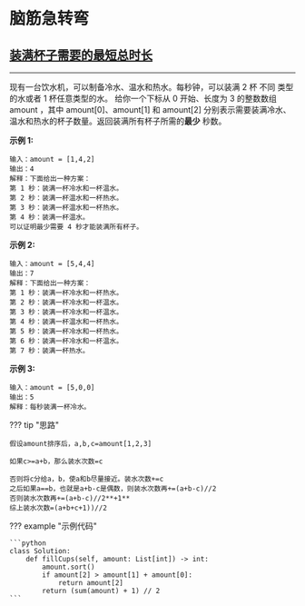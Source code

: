 # 脑筋急转弯

## [装满杯子需要的最短总时长](https://leetcode.cn/problems/minimum-amount-of-time-to-fill-cups/)
---
现有一台饮水机，可以制备冷水、温水和热水。每秒钟，可以装满 2 杯 不同 类型的水或者 1 杯任意类型的水。
给你一个下标从 0 开始、长度为 3 的整数数组 amount ，其中 amount[0]、amount[1] 和 amount[2] 分别表示需要装满冷水、温水和热水的杯子数量。返回装满所有杯子所需的**最少** 秒数。

    

**示例 1:**

    输入：amount = [1,4,2]
    输出：4
    解释：下面给出一种方案：
    第 1 秒：装满一杯冷水和一杯温水。
    第 2 秒：装满一杯温水和一杯热水。
    第 3 秒：装满一杯温水和一杯热水。
    第 4 秒：装满一杯温水。
    可以证明最少需要 4 秒才能装满所有杯子。

**示例 2:**

    输入：amount = [5,4,4]
    输出：7
    解释：下面给出一种方案：
    第 1 秒：装满一杯冷水和一杯热水。
    第 2 秒：装满一杯冷水和一杯温水。
    第 3 秒：装满一杯冷水和一杯温水。
    第 4 秒：装满一杯温水和一杯热水。
    第 5 秒：装满一杯冷水和一杯热水。
    第 6 秒：装满一杯冷水和一杯温水。
    第 7 秒：装满一杯热水。

**示例 3:**

    输入：amount = [5,0,0]
    输出：5
    解释：每秒装满一杯冷水。

??? tip "思路"

    假设amount排序后，a,b,c=amount[1,2,3]

    如果c>=a+b，那么装水次数=c

    否则将c分给a，b，使a和b尽量接近。装水次数+=c
    之后如果a==b，也就是a+b-c是偶数，则装水次数再+=(a+b-c)//2
    否则装水次数再+=(a+b-c)//2**+1**
    综上装水次数=(a+b+c+1))//2

??? example "示例代码"

    ```python
    class Solution:
        def fillCups(self, amount: List[int]) -> int:
            amount.sort()
            if amount[2] > amount[1] + amount[0]:
                return amount[2]
            return (sum(amount) + 1) // 2
    ```
